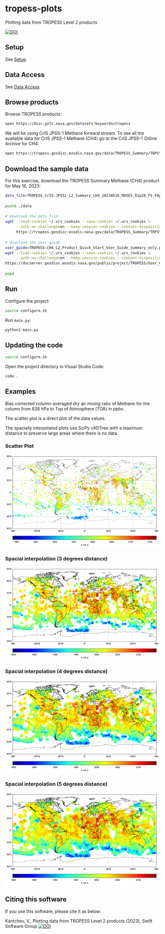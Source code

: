 # tropess-plots

Plotting data from TROPESS Level 2 products

[![DOI](https://zenodo.org/badge/644506221.svg)](https://zenodo.org/badge/latestdoi/644506221)

## Setup

See [Setup](./docs/setup.md)

## Data Access

See [Data Access](./docs/data-access.md)

## Browse products

Browse TROPESS products:

```bash
open https://disc.gsfc.nasa.gov/datasets?keywords=tropess
```

We will be using CrIS JPSS-1 Methane forward stream. To see all the available data for CrIS JPSS-1 Methane (CH4) go to the CrIS JPSS-1 Online Archive for CH4:

```bash
open https://tropess.gesdisc.eosdis.nasa.gov/data/TROPESS_Summary/TRPSYL2CH4CRS1FS.1
```

## Download the sample data

For this exercise, download the TROPESS Summary Methane (CH4) product for May 16, 2023:

```bash
data_file=TROPESS_CrIS-JPSS1_L2_Summary_CH4_20230516_MUSES_R1p20_FS_F0p6.nc

pushd ./data

# download the data file
wget --load-cookies ~/.urs_cookies --save-cookies ~/.urs_cookies \
     --auth-no-challenge=on --keep-session-cookies --content-disposition \
     https://tropess.gesdisc.eosdis.nasa.gov/data/TROPESS_Summary/TRPSYL2CH4CRS1FS.1/2023/$data_file

# download the user guide
user_guide=TROPESS-CH4_L2_Product_Quick_Start_User_Guide_Summary_only.pdf
wget --load-cookies ~/.urs_cookies --save-cookies ~/.urs_cookies \
     --auth-no-challenge=on --keep-session-cookies --content-disposition \
https://docserver.gesdisc.eosdis.nasa.gov/public/project/TROPESS/User_Guides/$user_guide

popd     
```

## Run

Configure the project:

```bash
source configure.sh
```
Run `main.py`:

```bash
python3 main.py
```

## Updating the code

```bash
source configure.sh
```

Open the project directory in Visual Studio Code:

```bash
code .
```

## Examples

Bias corrected column-averaged dry air mixing ratio of Methane for the column from 826 hPa to Top of Atmosphere (TOA) in ppbv. 

The scatter plot is a direct plot of the data values.

The spacially interpolated plots use SciPy cKDTree with a maximum distance to preserve large areas where there is no data. 

### Scatter Plot

![Methane Partial Column (pbbv) - scatter plot](./examples/figure_scatter.png)

### Spacial interpolation (3 degrees distance)

![Methane Partial Column (pbbv) - interpolated plot](./examples/figure_ckdtree_3.0_degrees.png)

### Spacial interpolation (4 degrees distance)

![Methane Partial Column (pbbv) - interpolated plot](./examples/figure_ckdtree_4.0_degrees.png)

### Spacial interpolation (5 degrees distance)

![Methane Partial Column (pbbv) - interpolated plot](./examples/figure_ckdtree_5.0_degrees.png)

## Citing this software

If you use this software, please cite it as below:

Kantchev, V., Plotting data from TROPESS Level 2 products (2023), Swift Software Group
[![DOI](https://zenodo.org/badge/644506221.svg)](https://zenodo.org/badge/latestdoi/644506221)
